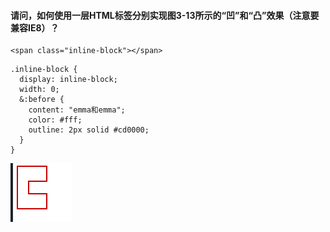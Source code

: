 #### 请问，如何使用一层HTML标签分别实现图3-13所示的“凹”和“凸”效果（注意要兼容IE8）？
```
<span class="inline-block"></span>
```
```
.inline-block {
  display: inline-block;
  width: 0;
  &:before {
    content: "emma和emma";
    color: #fff;    
    outline: 2px solid #cd0000;
  }
}
```
![image](https://raw.githubusercontent.com/happyAgain/happyAgin-CSS/master/inline-block/%E5%B1%8F%E5%B9%95%E5%BF%AB%E7%85%A7%202018-08-03%20%E4%B8%8A%E5%8D%882.06.00.png)
